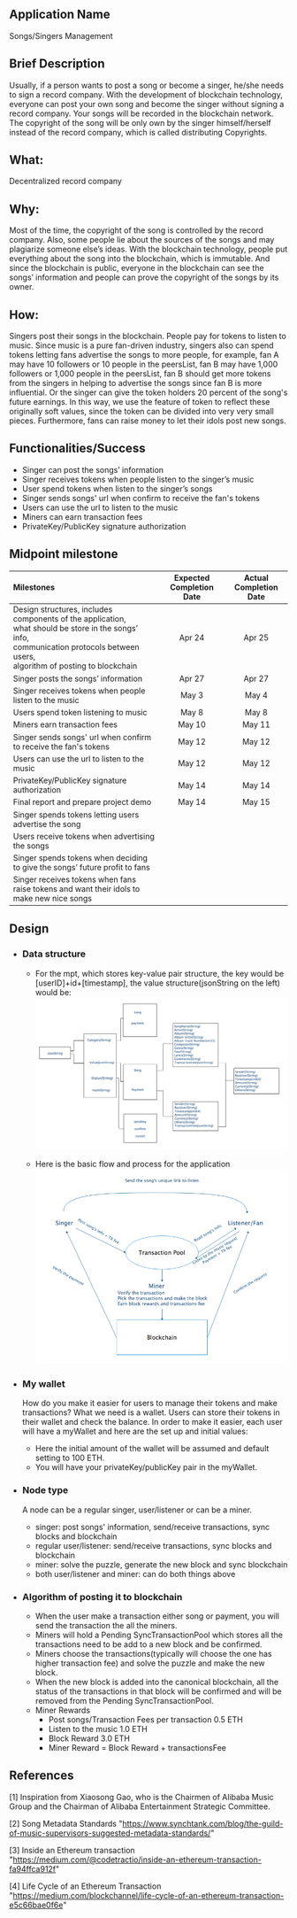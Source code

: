 ## Application Name
Songs/Singers Management

## Brief Description
Usually, if a person wants to post a song or become a singer, he/she needs to sign a record company. 
With the development of blockchain technology, everyone can post your own song and become the singer without signing a record company. 
Your songs will be recorded in the blockchain network. The copyright of the song will be only own by the singer himself/herself 
instead of the record company, which is called distributing Copyrights.

## What:
Decentralized record company

## Why:
Most of the time, the copyright of the song is controlled by the record company. Also, some people lie about the sources of the songs 
and may plagiarize someone else’s ideas. With the blockchain technology, people put everything about the song into the blockchain, 
which is immutable. And since the blockchain is public, everyone in the blockchain can see the songs’ information and people can prove 
the copyright of the songs by its owner.

## How:
Singers post their songs in the blockchain. People pay for tokens to listen to music. Since music is a pure fan-driven industry, 
singers also can spend tokens letting fans advertise the songs to more people, for example, fan A may have 10 followers or 10 people 
in the peersList, fan B may have 1,000 followers or 1,000 people in the peersList, fan B should get more tokens from the singers in 
helping to advertise the songs since fan B is more influential. Or the singer can give the token holders 20 percent of the song's future earnings. 
In this way, we use the feature of token to reflect these originally soft values, since the token can be divided into very very small pieces. 
Furthermore, fans can raise money to let their idols post new songs. 

## Functionalities/Success
- Singer can post the songs’ information
- Singer receives tokens when people listen to the singer’s music
- User spend tokens when listen to the singer’s songs
- Singer sends songs' url when confirm to receive the fan's tokens
- Users can use the url to listen to the music
- Miners can earn transaction fees
- PrivateKey/PublicKey signature authorization

## Midpoint milestone
| Milestones        | Expected Completion Date | Actual Completion Date     |
| :---              |    :----:                |          :---: |
| Design structures, includes components of the application, <br>what should be store in the songs’ info, <br>communication protocols between users, <br>algorithm of posting to blockchain| Apr 24       | Apr 25   |
| Singer posts the songs’ information   | Apr 27        | Apr 27     |
| Singer receives tokens when people listen to the music| May 3 | May 4|
| Users spend token listening to music| May 8 | May 8    |
| Miners earn transaction fees| May 10 | May 11 |
| Singer sends songs' url when confirm to receive the fan's tokens| May 12 | May 12 |
| Users can use the url to listen to the music| May 12 | May 12 |
| PrivateKey/PublicKey signature authorization | May 14 | May 14 |
| Final report and prepare project demo| May 14 | May 15 |
| Singer spends tokens letting users advertise the song| ||
| Users receive tokens when advertising the songs| ||
| Singer spends tokens when deciding to give the songs’ future profit to fans| ||
| Singer receives tokens when fans raise tokens and want their idols to make new nice songs|||

## Design
- ### Data structure
   
   - For the mpt, which stores key-value pair structure, the key would be [userID]+id+[timestamp], the value structure(jsonString on the left) would be:
   ![](images/mptStructure.png)
   
   - Here is the basic flow and process for the application
   ![](images/flow.png)
   
- ### My wallet
    How do you make it easier for users to manage their tokens and make transactions? What we need is a wallet.
    Users can store their tokens in their wallet and check the balance.
    In order to make it easier, each user will have a myWallet and here are the set up and initial values:
    - Here the initial amount of the wallet will be assumed and default setting to 100 ETH.
    - You will have your privateKey/publicKey pair in the myWallet.

- ### Node type
    A node can be a regular singer, user/listener or can be a miner.
    - singer: post songs' information, send/receive transactions, sync blocks and blockchain
    - regular user/listener: send/receive transactions, sync blocks and blockchain
    - miner: solve the puzzle, generate the new block and sync blockchain
    - both user/listener and miner: can do both things above
     
- ### Algorithm of posting it to blockchain
    - When the user make a transaction either song or payment, you will send the transaction the all the miners.
    - Miners will hold a Pending SyncTransactionPool which stores all the transactions need to be add to a new block and be confirmed.
    - Miners choose the transactions(typically will choose the one has higher transaction fee) and solve the puzzle and make the new block.
    - When the new block is added into the canonical blockchain, all the status of the transactions in that block will be confirmed and will be removed from the Pending SyncTransactionPool.
    - Miner Rewards
        - Post songs/Transaction Fees per transaction	0.5 ETH
        - Listen to the music                           1.0 ETH
        - Block Reward                                  3.0 ETH
        - Miner Reward = Block Reward + transactionsFee

## References
[1] Inspiration from Xiaosong Gao, who is the Chairmen of Alibaba Music Group and the Chairman of Alibaba Entertainment Strategic Committee.

[2] Song Metadata Standards "https://www.synchtank.com/blog/the-guild-of-music-supervisors-suggested-metadata-standards/"

[3] Inside an Ethereum transaction "https://medium.com/@codetractio/inside-an-ethereum-transaction-fa94ffca912f"

[4] Life Cycle of an Ethereum Transaction "https://medium.com/blockchannel/life-cycle-of-an-ethereum-transaction-e5c66bae0f6e"


